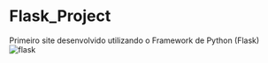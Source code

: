 # Flask_Project

Primeiro site desenvolvido utilizando o Framework de Python (Flask)<br>
![flask](https://user-images.githubusercontent.com/67477751/203452342-2b881ec1-183b-4209-b3d9-37a7cfea9094.png)

